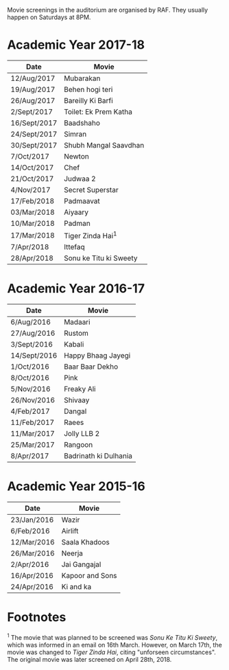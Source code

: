 <!-- TITLE: List of Movies Screened in the Auditorium -->
<!-- SUBTITLE: List of movies, sorted by date of screening.   -->

Movie screenings in the auditorium are organised by RAF. They usually happen on Saturdays at 8PM. 
# Academic Year 2017-18
<center>

| Date | Movie | 
|--|--|
| 12/Aug/2017 | Mubarakan |
| 19/Aug/2017 | Behen hogi teri |
| 26/Aug/2017 | Bareilly Ki Barfi |
| 2/Sept/2017 | Toilet: Ek Prem Katha |
| 16/Sept/2017 | Baadshaho |
| 24/Sept/2017 | Simran |
| 30/Sept/2017 | Shubh Mangal Saavdhan |
| 7/Oct/2017 | Newton |
| 14/Oct/2017 | Chef |
| 21/Oct/2017 | Judwaa 2 |
| 4/Nov/2017 | Secret Superstar |
| 17/Feb/2018 | Padmaavat |
| 03/Mar/2018 | Aiyaary |
| 10/Mar/2018 | Padman |
| 17/Mar/2018 | Tiger Zinda Hai<sup>1</sup> |
| 7/Apr/2018 | Ittefaq |
| 28/Apr/2018 | Sonu ke Titu ki Sweety | 

</center>

# Academic Year 2016-17
<center>

| Date | Movie | 
|--|--|
| 6/Aug/2016 |  Madaari |
| 27/Aug/2016 | Rustom |
| 3/Sept/2016 | Kabali |
| 14/Sept/2016 | Happy Bhaag Jayegi | 
| 1/Oct/2016 | Baar Baar Dekho |
| 8/Oct/2016 | Pink |
| 5/Nov/2016| Freaky Ali |
| 26/Nov/2016 | Shivaay |
| 4/Feb/2017 | Dangal |
| 11/Feb/2017 | Raees |
| 11/Mar/2017 | Jolly LLB 2 |
| 25/Mar/2017 | Rangoon |
| 8/Apr/2017 | Badrinath ki Dulhania |

</center>

# Academic Year 2015-16
<center>

| Date | Movie | 
|--|--|
| 23/Jan/2016 | Wazir |
| 6/Feb/2016 | Airlift |
| 12/Mar/2016 | Saala Khadoos |
| 26/Mar/2016 | Neerja |
| 2/Apr/2016 | Jai Gangajal |
| 16/Apr/2016 | Kapoor and Sons |
| 24/Apr/2016 | Ki and ka |

</center>

# Footnotes
<sup>1</sup> The movie that was planned to be screened was *Sonu Ke Titu Ki Sweety*, which was informed in an email on 16th March. However, on March 17th, the movie was changed to *Tiger Zinda Hai*, citing "unforseen circumstances". The original movie was later screened on April 28th, 2018. 